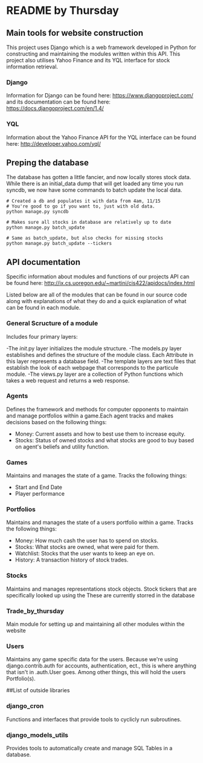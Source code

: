 # README by Thursday

## Main tools for website construction
This project uses Django which is a web framework developed in Python for constructing and maintaining the modules written within this API. This project also utilises Yahoo Finance and its YQL interface for stock information
retrieval.
    
### Django
Information for Django can be found here: https://www.djangoproject.com/ and its documentation can be found here: https://docs.djangoproject.com/en/1.4/

### YQL
Information about the Yahoo Finance API for the YQL interface can be found here: 
http://developer.yahoo.com/yql/    

## Preping the database
The database has gotten a little fancier, and now locally stores stock data. While there is an initial_data dump 
that will get loaded any time you run syncdb, we now have some commands to batch update the local data.

    # Created a db and populates it with data from 4am, 11/15
    # You're good to go if you want to, just with old data.
    python manage.py syncdb

    # Makes sure all stocks in database are relatively up to date
    python manage.py batch_update

    # Same as batch_update, but also checks for missing stocks
    python manage.py batch_update --tickers


## API documentation
Specific information about modules and functions of our projects API 
can be found here: http://ix.cs.uoregon.edu/~martini/cis422/apidocs/index.html

Listed below are all of the modules that can be found in our source code along with explanations of what they do and a quick explanation of what can be found in each module.

### General Scructure of a module
Includes four primary layers:

-The _init_.py layer initializes the module structure.
-The models.py layer establishes and defines the structure of the module class. Each Attribute in this layer represents a database field.
-The template layers are  text files that establish the look of each webpage that corresponds to the particule module.
-The views.py layer are a collection of Python functions which takes a web request and returns a web response.

### Agents
Defines the framework and methods for computer opponents to maintain and manage portfolios 
within a game.Each agent tracks and makes decisions based on the following things:

- Money: Current assets and how to best use them to increase equity.
- Stocks: Status of owned stocks and what stocks are good to buy based on agent's beliefs and utility function.
        
### Games
Maintains and manages the state of a game. Tracks the following things:

- Start and End Date
- Player performance
    
### Portfolios
Maintains and manages the state of a users portfolio within a game. Tracks the following things:

- Money: How much cash the user has to spend on stocks.
- Stocks: What stocks are owned, what were paid for them.
- Watchlist: Stocks that the user wants to keep an eye on.
- History: A transaction history of stock trades.

### Stocks
Maintains and manages representations stock objects. Stock tickers that are specifically looked up using the These are currently storred in the database

### Trade_by_thursday
Main module for setting up and maintaining all other modules within the website

### Users
Maintains any game specific data for the users. Because we're using django.contrib.auth for accounts, authentication, ect., this is where anything that isn't in .auth.User goes. Among other things, this will hold the users Portfolio(s).

##List of outside libraries

### django_cron
Functions and interfaces that provide tools to cyclicly run subroutines.    

### django_models_utils
Provides tools to automatically create and manage SQL Tables in a database.




